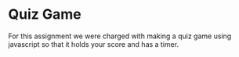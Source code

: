 <h1>Quiz Game</h1>

<p>For this assignment we were charged with making a quiz game using javascript so that it holds your score and has a timer.
</p>
